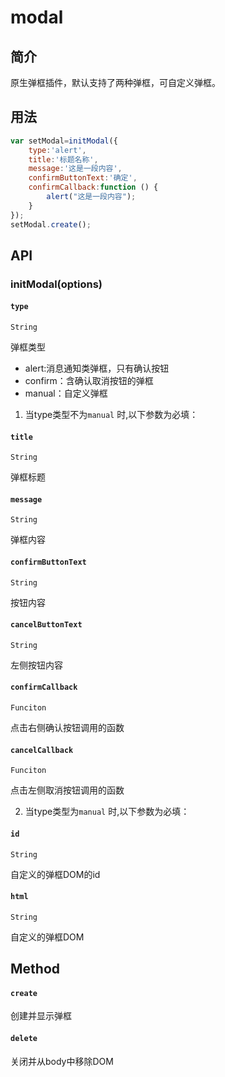 # modal

## 简介

原生弹框插件，默认支持了两种弹框，可自定义弹框。

## 用法


```javascript
var setModal=initModal({
    type:'alert',
    title:'标题名称',
    message:'这是一段内容',
    confirmButtonText:'确定',
    confirmCallback:function () {
        alert("这是一段内容");
    }
});
setModal.create();
```

##  API

### initModal(options)

#### `type` 

`String`

弹框类型

* alert:消息通知类弹框，只有确认按钮
* confirm：含确认取消按钮的弹框
* manual：自定义弹框

1. 当type类型不为`manual` 时,以下参数为必填：

#### `title` 

`String`  

弹框标题

#### `message`
`String` 

弹框内容

#### `confirmButtonText`
`String`

按钮内容

#### `cancelButtonText`

`String`

左侧按钮内容

#### `confirmCallback`
`Funciton`

点击右侧确认按钮调用的函数

#### `cancelCallback`
`Funciton`

点击左侧取消按钮调用的函数

2. 当type类型为`manual` 时,以下参数为必填：

#### `id`
`String`

自定义的弹框DOM的id

#### `html`
`String`

自定义的弹框DOM

## Method

#### `create`

创建并显示弹框

#### `delete`

关闭并从body中移除DOM








